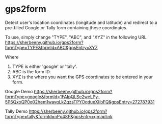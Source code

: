 # gps2form
Detect user's location coordinates (longitude and latitude) and redirect to a pre-filled Google or Tally form containing these coordinates.

To use, simply change "TYPE",  "ABC", and "XYZ" in the following URL
https://sherbeeny.github.io/gps2form?formType=TYPE&formId=ABC&gpsEntry=XYZ

Where
1. TYPE is either 'google' or 'tally'.
2. ABC is the form ID.
3. XYZ is the where you want the GPS coordinates to be entered in your form.

Google Demo
https://sherbeeny.github.io/gps2form?formType=google&formId=1FAIpQLSe2weLPy-5P5QxoQP0o02hem1wavqLkZqzsTPYOqdueXIibFQ&gpsEntry=272787931

Tally Demo
https://sherbeeny.github.io/gps2form?formType=tally&formId=nPp48P&gpsEntry=gmaplink

